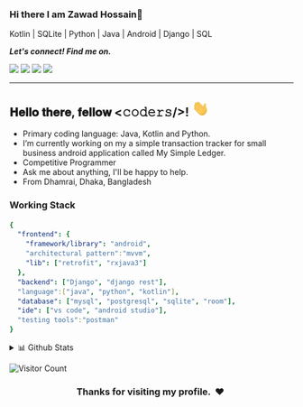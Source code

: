 ### Hi there I am Zawad Hossain👋

Kotlin | SQLite | Python | Java | Android | Django | SQL


<p align="left">
  <b><i>Let's connect! Find me on.</i></b>

[<img height="30" src="https://img.shields.io/badge/twitter-%231DA1F2.svg?&style=for-the-badge&logo=twitter&logoColor=white" />][twitter]
[<img height="30" src = "https://img.shields.io/badge/gmail-c14438?&style=for-the-badge&logo=gmail&logoColor=white">][gmail] 
[<img height="30" src="https://img.shields.io/badge/linkedin-blue.svg?&style=for-the-badge&logo=linkedin&logoColor=white" />][LinkedIn]
[<img height="30" src = "https://img.shields.io/badge/Facebook-036be4.svg?&style=for-the-badge&logo=facebook&logoColor=white">][Facebook]
<br />
<hr />


<h2> 𝐇𝐞𝐥𝐥𝐨 𝐭𝐡𝐞𝐫𝐞, 𝐟𝐞𝐥𝐥𝐨𝐰 <𝚌𝚘𝚍𝚎𝚛𝚜/>! <img src="https://raw.githubusercontent.com/ABSphreak/ABSphreak/master/gifs/Hi.gif" width="30px"></h2>
<!-- Namaste 🙏 -->
 <!--<img align="right" height="270px" alt="GIF" src="https://i.pinimg.com/originals/e4/26/70/e426702edf874b181aced1e2fa5c6cde.gif" /> -->
 
* Primary coding language: Java, Kotlin and Python.
* I’m currently working on my a simple transaction tracker for small business android application called My Simple Ledger.
* Competitive Programmer
* Ask me about anything, I'll be happy to help.
* From Dhamrai, Dhaka, Bangladesh
 
### Working Stack
```yaml
{
  "frontend": {
    "framework/library": "android",
    "architectural pattern":"mvvm",
    "lib": ["retrofit", "rxjava3"]
  },
  "backend": ["Django", "django rest"],
  "language":["java", "python", "kotlin"],
  "database": ["mysql", "postgresql", "sqlite", "room"],
  "ide": ["vs code", "android studio"],
  "testing tools":"postman"
}
```

 <details>
<summary>📊 Github Stats</summary>

<p align="center"> <img src="https://github-readme-stats.vercel.app/api?username=zawad2221&show_icons=true&theme=gotham" alt="Zawad Hossain | Stats" />

</details>


 ![Visitor Count](https://profile-counter.glitch.me/{zawad2221}/count.svg)
 
 
<h3 align="center">Thanks for visiting my profile. &nbsp;❤️&nbsp;</h3>

[twitter]: https://twitter.com/ZawadHossain12
[gmail]: mailto:zawadhossainrifat@gmail.com
[linkedin]: https://www.linkedin.com/in/zawadhossain/
[Facebook]: https://www.facebook.com/rifat.zawadhossain

